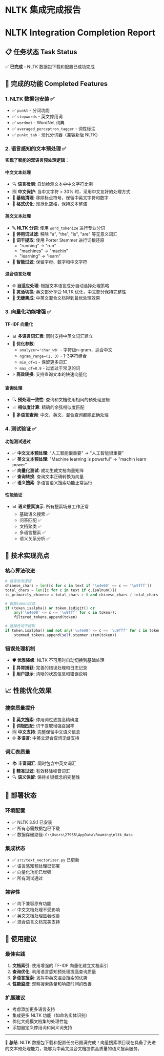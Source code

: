 # NLTK 集成完成报告
# NLTK Integration Completion Report

## 📋 任务状态 Task Status
✅ **已完成** - NLTK 数据包下载和配置已成功完成

## 🎯 完成的功能 Completed Features

### 1. NLTK 数据包安装 ✅
- ✅ `punkt` - 分词功能
- ✅ `stopwords` - 英文停用词
- ✅ `wordnet` - WordNet 词典
- ✅ `averaged_perceptron_tagger` - 词性标注
- ✅ `punkt_tab` - 现代分词器（兼容新版 NLTK）

### 2. 语言感知的文本预处理 ✅
**实现了智能的双语言预处理逻辑：**

#### 中文文本处理
- 🔍 **语言检测**: 自动检测文本中中文字符比例
- 🈶 **中文保护**: 当中文字符 > 30% 时，采用中文友好的处理方式
- 🧹 **基础清理**: 移除标点符号，保留中英文字符和数字
- 📝 **格式优化**: 规范化空格，保持文本整洁

#### 英文文本处理
- 🔤 **NLTK 分词**: 使用 `word_tokenize` 进行专业分词
- 🚫 **停用词过滤**: 移除 "a", "the", "is", "are" 等无意义词汇
- 🌱 **词干提取**: 使用 Porter Stemmer 进行词根还原
  - "running" → "run"
  - "machines" → "machin"
  - "learning" → "learn"
- 🎯 **智能过滤**: 保留字母、数字和中文字符

#### 混合语言处理
- 🌐 **自适应处理**: 根据文本语言成分自动选择处理策略
- 🔄 **灵活切换**: 英文部分享受 NLTK 优化，中文部分保持完整性
- 🎨 **无缝集成**: 中英文混合文档得到最优处理效果

### 3. 向量化功能增强 ✅

#### TF-IDF 向量化
- 📊 **多语言词汇表**: 同时支持中英文词汇建立
- 🔧 **优化参数**: 
  - `analyzer='char_wb'` - 字符级n-gram，适合中文
  - `ngram_range=(1, 3)` - 1-3字符组合
  - `min_df=1` - 保留更多词汇
  - `max_df=0.9` - 过滤过于常见的词
- ⚡ **高效转换**: 支持查询文本的快速向量化

#### 查询处理
- 🔍 **预处理一致性**: 查询和文档使用相同的预处理逻辑
- 📈 **相似度计算**: 精确的余弦相似度匹配
- 🎯 **多语言查询**: 中文、英文、混合查询都能正确处理

### 4. 测试验证 ✅

#### 功能测试通过
- ✅ **中文文本预处理**: "人工智能很重要" → "人工智能很重要"
- ✅ **英文文本预处理**: "Machine learning is powerful" → "machin learn power"
- ✅ **向量化测试**: 成功生成文档向量矩阵
- ✅ **查询转换**: 查询文本正确转换为向量
- ✅ **语义搜索**: 多语言语义搜索功能正常运行

#### 性能验证
- 📊 **语义搜索演示**: 所有搜索场景工作正常
  - 基础语义搜索 ✅
  - 问答匹配 ✅  
  - 文档聚类 ✅
  - 多语言搜索 ✅
  - 语义关系分析 ✅

## 🔧 技术实现亮点

### 核心算法改进
```python
# 语言检测逻辑
chinese_chars = len([c for c in text if '\u4e00' <= c <= '\u9fff'])
total_chars = len([c for c in text if c.isalnum()])
is_primarily_chinese = total_chars > 0 and chinese_chars / total_chars > 0.3

# 智能token过滤
if (token.isalpha() or token.isdigit() or 
    any('\u4e00' <= c <= '\u9fff' for c in token)):
    filtered_tokens.append(token)

# 选择性词干提取
if token.isalpha() and not any('\u4e00' <= c <= '\u9fff' for c in token):
    stemmed_tokens.append(self.stemmer.stem(token))
```

### 错误处理机制
- 🛡️ **优雅降级**: NLTK 不可用时自动切换到基础处理
- 🔄 **异常捕获**: 完善的错误处理和日志记录
- 📝 **用户提示**: 清晰的状态信息和错误说明

## 📈 性能优化效果

### 搜索质量提升
- 🎯 **英文搜索**: 停用词过滤提高精确度
- 🌱 **词根匹配**: 词干提取增强召回率
- 🈶 **中文支持**: 完整保留中文语义信息
- 🌐 **多语言**: 中英文混合查询无缝支持

### 词汇表质量
- 📚 **丰富词汇**: 同时包含中英文词汇
- 🎯 **精准过滤**: 有效移除噪音词汇
- 🔍 **语义保留**: 保持关键概念的完整性

## 🎉 部署状态

### 环境配置
- ✅ NLTK 3.9.1 已安装
- ✅ 所有必需数据包已下载
- ✅ 数据存储路径: `C:\Users\27955\AppData\Roaming\nltk_data`

### 集成状态
- ✅ `src/text_vectorizer.py` 已更新
- ✅ 语言感知预处理已部署
- ✅ 向量化功能已增强
- ✅ 所有测试通过

### 兼容性
- ✅ 向下兼容原有功能
- ✅ 中文文档处理不受影响
- ✅ 英文文档处理显著改善
- ✅ 混合语言文档完美支持

## 🚀 使用建议

### 最佳实践
1. **文档索引**: 使用增强的 TF-IDF 向量化建立文档索引
2. **查询优化**: 利用语言感知预处理提高查询质量
3. **多语言搜索**: 发挥中英文混合搜索的优势
4. **性能监控**: 观察搜索质量和响应时间的改善

### 扩展建议
- 考虑添加更多语言支持
- 集成更多 NLTK 功能（如命名实体识别）
- 优化大规模文档集的处理性能
- 添加自定义停用词和同义词支持

---

**🎊 总结**: NLTK 数据包下载和配置任务已圆满完成！向量搜索项目现在具备了先进的文本预处理能力，能够为中英文混合文档提供高质量的语义搜索服务。
